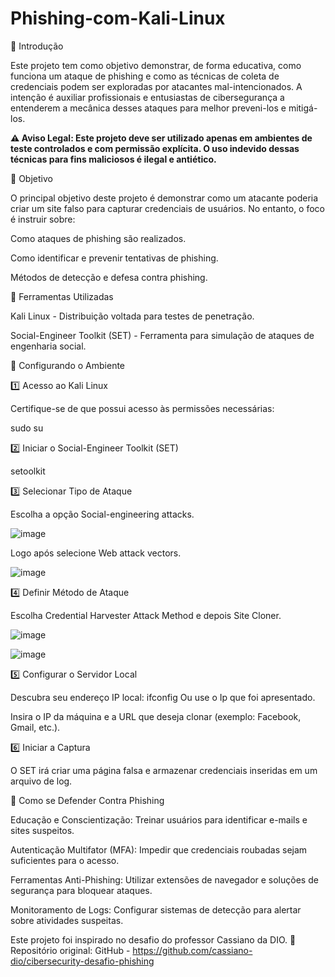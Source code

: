 # Phishing-com-Kali-Linux
📌 Introdução

Este projeto tem como objetivo demonstrar, de forma educativa, como funciona um ataque de phishing e como as técnicas de coleta de credenciais podem ser exploradas por atacantes mal-intencionados. A intenção é auxiliar profissionais e entusiastas de cibersegurança a entenderem a mecânica desses ataques para melhor preveni-los e mitigá-los.

**⚠ Aviso Legal: Este projeto deve ser utilizado apenas em ambientes de teste controlados e com permissão explícita. O uso indevido dessas técnicas para fins maliciosos é ilegal e antiético.**

🎯 Objetivo

O principal objetivo deste projeto é demonstrar como um atacante poderia criar um site falso para capturar credenciais de usuários. No entanto, o foco é instruir sobre:

Como ataques de phishing são realizados.

Como identificar e prevenir tentativas de phishing.

Métodos de detecção e defesa contra phishing.

🔧 Ferramentas Utilizadas

Kali Linux - Distribuição voltada para testes de penetração.

Social-Engineer Toolkit (SET) - Ferramenta para simulação de ataques de engenharia social.

🚀 Configurando o Ambiente

1️⃣ Acesso ao Kali Linux

Certifique-se de que possui acesso às permissões necessárias:

sudo su

2️⃣ Iniciar o Social-Engineer Toolkit (SET)

setoolkit

3️⃣ Selecionar Tipo de Ataque

Escolha a opção Social-engineering attacks.

![image](https://github.com/user-attachments/assets/a6de4aa3-1070-4f06-9084-0a97d77b6d83)

Logo após selecione Web attack vectors.

![image](https://github.com/user-attachments/assets/f4e40fbe-baab-420d-83d6-7661fb2b7c5d)


4️⃣ Definir Método de Ataque

Escolha Credential Harvester Attack Method e depois Site Cloner.

![image](https://github.com/user-attachments/assets/623178d4-d2db-4d51-965a-4bdc772608c0)

![image](https://github.com/user-attachments/assets/fc3fde94-d600-4c75-9a0c-8645e8972f8f)


5️⃣ Configurar o Servidor Local

Descubra seu endereço IP local:
ifconfig
Ou use o Ip que foi apresentado.

Insira o IP da máquina e a URL que deseja clonar (exemplo: Facebook, Gmail, etc.).

6️⃣ Iniciar a Captura

O SET irá criar uma página falsa e armazenar credenciais inseridas em um arquivo de log.

🔐 Como se Defender Contra Phishing

Educação e Conscientização: Treinar usuários para identificar e-mails e sites suspeitos.

Autenticação Multifator (MFA): Impedir que credenciais roubadas sejam suficientes para o acesso.

Ferramentas Anti-Phishing: Utilizar extensões de navegador e soluções de segurança para bloquear ataques.

Monitoramento de Logs: Configurar sistemas de detecção para alertar sobre atividades suspeitas.

Este projeto foi inspirado no desafio do professor Cassiano da DIO.
🔗 Repositório original: GitHub - https://github.com/cassiano-dio/cibersecurity-desafio-phishing
